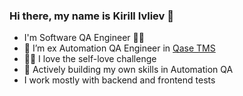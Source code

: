 ### Hi there, my name is Kirill Ivliev 👋
- I'm Software QA Engineer 🧑‍💻
- 🔭 I’m ex Automation QA Engineer in [Qase TMS](https://qase.io/)
- 🏋️‍♂️ I love the self-love challenge
- 🤖 Actively building my own skills in Automation QA
- I work mostly with backend and frontend tests
<!--
**1ivliev/1ivliev** is a ✨ _special_ ✨ repository because its `README.md` (this file) appears on your GitHub profile.

Here are some ideas to get you started:

- 🔭 I’m currently working on ...
- 🌱 I’m currently learning ...
- 👯 I’m looking to collaborate on ...
- 🤔 I’m looking for help with ...
- 💬 Ask me about ...
- 📫 How to reach me: ...
- 😄 Pronouns: ...
- ⚡ Fun fact: ...
-->
